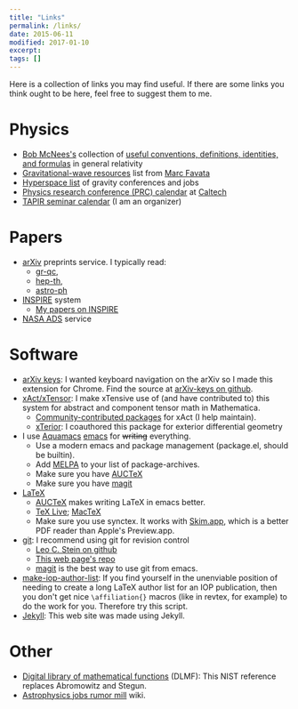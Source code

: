 ```yaml
---
title: "Links"
permalink: /links/
date: 2015-06-11
modified: 2017-01-10
excerpt:
tags: []
---
```


Here is a collection of links you may find useful. If there are some
links you think ought to be here, feel free to suggest them to me.

# Physics #

* [Bob McNees's](http://jacobi.luc.edu/) collection of
  [useful conventions, definitions, identities, and formulas](http://jacobi.luc.edu/Useful.html) in
  general relativity
* [Gravitational-wave resources](http://www.astro.cornell.edu/~favata/gwresources.html) list from [Marc Favata](http://www.astro.cornell.edu/~favata/)
* [Hyperspace list](http://hyperspace.uni-frankfurt.de/) of
  gravity conferences and jobs
* [Physics research conference (PRC) calendar](http://www.pmaweb.caltech.edu/PhysColl/PhysColl16-17.html) at [Caltech](https://www.caltech.edu/)
* [TAPIR seminar calendar](http://www.tapir.caltech.edu/seminars/) (I am an
  organizer)

# Papers #

* [arXiv](http://arxiv.org/) preprints service. I typically read:
  * [gr-qc](http://arxiv.org/list/gr-qc/new),
  * [hep-th](http://arxiv.org/list/hep-th/new),
  * [astro-ph](http://arxiv.org/list/astro-ph/new)
* [INSPIRE](http://inspirehep.net/) system
  * [My papers on INSPIRE](http://inspirehep.net/search?p=exactauthor%3AL.C.Stein.2)
* [NASA ADS](http://labs.adsabs.harvard.edu/adsabs/) service

# Software #

* [arXiv keys](https://chrome.google.com/webstore/detail/arxiv-keys/fkjjdlbhliopfhgddlpoggpmpgjfaojd):
  I wanted keyboard navigation on the arXiv so I made this extension
  for Chrome. Find the source at
  [arXiv-keys on github](https://github.com/duetosymmetry/arXiv-keys).
* [xAct/xTensor](http://xact.es/): I make xTensive use of (and have
  contributed to) this system for abstract and component tensor math
  in Mathematica.
  * [Community-contributed packages](http://contrib.xact.es/) for
     xAct (I help maintain).
  * [xTerior](https://github.com/xAct-contrib/xTerior): I coauthored
    this package for exterior differential geometry
* I use [Aquamacs](http://aquamacs.org/)
  [emacs](http://www.gnu.org/software/emacs/) for <s>writing</s>
  everything.
  * Use a modern emacs and package management
    (package.el, should be builtin).
  * Add [MELPA](https://melpa.org/#/)
    to your list of package-archives.
  * Make sure you have [AUCTeX](https://www.gnu.org/software/auctex/)
  * Make sure you have [magit](https://magit.vc/)
* [LaTeX](http://www.latex-project.org/)
  * [AUCTeX](https://www.gnu.org/software/auctex/) makes writing LaTeX
  in emacs better.
  * [TeX Live](https://www.tug.org/texlive/);
    [MacTeX](https://www.tug.org/mactex/)
  * Make sure you use synctex. It
    works with [Skim.app](http://skim-app.sourceforge.net/), which is
    a better PDF reader than Apple's Preview.app.
* [git](http://git-scm.com/): I recommend using git for revision control
  * [Leo C. Stein on github](https://github.com/duetosymmetry)
  * [This web page's repo](https://github.com/duetosymmetry/web-site)
  * [magit](https://magit.vc/) is the best way to use git from emacs.
* [make-iop-author-list](https://github.com/duetosymmetry/make-iop-author-list): If you find yourself in the unenviable position of needing to create
  a long LaTeX author list for an IOP publication, then you don't get
  nice `\affiliation{}` macros (like in revtex, for example) to do the
  work for you. Therefore try this script.
* [Jekyll](http://jekyllrb.com/): This web site was made using Jekyll.

# Other #

* [Digital library of mathematical functions](http://dlmf.nist.gov)
  (DLMF): This NIST reference replaces Abromowitz and Stegun.
* [Astrophysics jobs rumor mill](http://www.astrobetter.com/wiki/tiki-index.php?page=Rumor+Mill)
  wiki.
